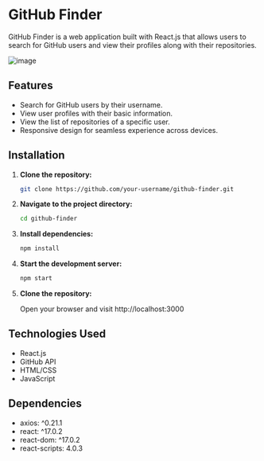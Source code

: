 # GitHub Finder

GitHub Finder is a web application built with React.js that allows users to search for GitHub users and view their profiles along with their repositories.

![image](https://github.com/s4rth4k82/github-finder/assets/166211539/994f3581-b570-4d70-a6df-dc573bfe0feb)


## Features

- Search for GitHub users by their username.
- View user profiles with their basic information.
- View the list of repositories of a specific user.
- Responsive design for seamless experience across devices.

## Installation

1. **Clone the repository:**

   ```bash
   git clone https://github.com/your-username/github-finder.git

2. **Navigate to the project directory:**
    ```bash
    cd github-finder

3. **Install dependencies:**
    ```bash
    npm install
    
4. **Start the development server:**

   ```bash
   npm start

5. **Clone the repository:**

   Open your browser and visit http://localhost:3000


## Technologies Used

  - React.js
  - GitHub API
  - HTML/CSS
  - JavaScript

## Dependencies

  - axios: ^0.21.1
  - react: ^17.0.2
  - react-dom: ^17.0.2
  - react-scripts: 4.0.3




